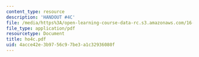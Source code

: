 ```yaml
---
content_type: resource
description: 'HANDOUT #4C'
file: /media/https%3A/open-learning-course-data-rc.s3.amazonaws.com/16-20-structural-mechanics-fall-2002/4acce42e3b9756c97be3a1c32936080f_ho4c.pdf
file_type: application/pdf
resourcetype: Document
title: ho4c.pdf
uid: 4acce42e-3b97-56c9-7be3-a1c32936080f
---
```

